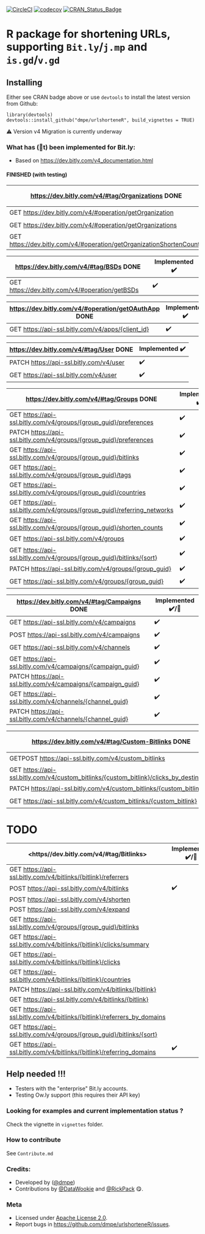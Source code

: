 [![CircleCI](https://circleci.com/gh/dmpe/urlshorteneR/tree/master.svg?style=svg)](https://circleci.com/gh/dmpe/urlshorteneR/tree/master)
[![codecov](https://codecov.io/gh/dmpe/urlshorteneR/branch/master/graph/badge.svg)](https://codecov.io/gh/dmpe/urlshorteneR)
[![CRAN_Status_Badge](http://www.r-pkg.org/badges/version/urlshorteneR)](http://cran.r-project.org/package=urlshorteneR)

R package for shortening URLs, supporting `Bit.ly`/`j.mp` and `is.gd`/`v.gd` 
=======

## Installing

Either see CRAN badge above or use `devtools` to install the latest version from Github:

```
library(devtools)
devtools::install_github("dmpe/urlshorteneR", build_vignettes = TRUE)
```

:warning: Version v4 Migration is currently underway

### What has (🚫t) been implemented for Bit.ly:

- Based on <https://dev.bitly.com/v4_documentation.html>

#### FINISHED (with testing)
 
<https://dev.bitly.com/v4/#tag/Organizations> DONE | Implemented :heavy_check_mark:
------------ | -------------
GET https://dev.bitly.com/v4/#operation/getOrganization | :heavy_check_mark:
GET https://dev.bitly.com/v4/#operation/getOrganizations | :heavy_check_mark:
GET https://dev.bitly.com/v4/#operation/getOrganizationShortenCounts | :heavy_check_mark:

<https://dev.bitly.com/v4/#tag/BSDs> DONE | Implemented :heavy_check_mark:
----------- | -------------
GET https://dev.bitly.com/v4/#operation/getBSDs | :heavy_check_mark:

<https://dev.bitly.com/v4/#operation/getOAuthApp> DONE | Implemented :heavy_check_mark:
------------- | ------------- 
GET https://api-ssl.bitly.com/v4/apps/{client_id} | :heavy_check_mark: 

<https://dev.bitly.com/v4/#tag/User> DONE | Implemented :heavy_check_mark:
------------- | -------------
PATCH https://api-ssl.bitly.com/v4/user | :heavy_check_mark:
GET https://api-ssl.bitly.com/v4/user | :heavy_check_mark: 

<https://dev.bitly.com/v4/#tag/Groups> DONE | Implemented :heavy_check_mark:
------------- | -------------
GET https://api-ssl.bitly.com/v4/groups/{group_guid}/preferences | :heavy_check_mark:
PATCH https://api-ssl.bitly.com/v4/groups/{group_guid}/preferences | :heavy_check_mark: 
GET https://api-ssl.bitly.com/v4/groups/{group_guid}/bitlinks | :heavy_check_mark: 
GET https://api-ssl.bitly.com/v4/groups/{group_guid}/tags | :heavy_check_mark:
GET https://api-ssl.bitly.com/v4/groups/{group_guid}/countries | :heavy_check_mark:
GET https://api-ssl.bitly.com/v4/groups/{group_guid}/referring_networks | :heavy_check_mark:
GET https://api-ssl.bitly.com/v4/groups/{group_guid}/shorten_counts | :heavy_check_mark:
GET https://api-ssl.bitly.com/v4/groups | :heavy_check_mark:
GET https://api-ssl.bitly.com/v4/groups/{group_guid}/bitlinks/{sort} | :heavy_check_mark:
PATCH https://api-ssl.bitly.com/v4/groups/{group_guid} | :heavy_check_mark:
GET https://api-ssl.bitly.com/v4/groups/{group_guid}  | :heavy_check_mark:

<https://dev.bitly.com/v4/#tag/Campaigns> DONE | Implemented :heavy_check_mark:/🚫
------------- | -------------
GET https://api-ssl.bitly.com/v4/campaigns | :heavy_check_mark:
POST https://api-ssl.bitly.com/v4/campaigns | :heavy_check_mark:
GET https://api-ssl.bitly.com/v4/channels | :heavy_check_mark:
GET https://api-ssl.bitly.com/v4/campaigns/{campaign_guid} | :heavy_check_mark:
PATCH https://api-ssl.bitly.com/v4/campaigns/{campaign_guid} | :heavy_check_mark:
GET https://api-ssl.bitly.com/v4/channels/{channel_guid} | :heavy_check_mark:
PATCH https://api-ssl.bitly.com/v4/channels/{channel_guid} | :heavy_check_mark:

<https://dev.bitly.com/v4/#tag/Custom-Bitlinks> DONE | Implemented :heavy_check_mark:/🚫
------------- | -------------
GETPOST https://api-ssl.bitly.com/v4/custom_bitlinks | :heavy_check_mark:
GET https://api-ssl.bitly.com/v4/custom_bitlinks/{custom_bitlink}/clicks_by_destination | :heavy_check_mark:
PATCH https://api-ssl.bitly.com/v4/custom_bitlinks/{custom_bitlink} | :heavy_check_mark:
GET https://api-ssl.bitly.com/v4/custom_bitlinks/{custom_bitlink} | :heavy_check_mark:

# TODO

<https//dev.bitly.com/v4/#tag/Bitlinks> | Implemented :heavy_check_mark:/🚫
------------- | -------------
GET https://api-ssl.bitly.com/v4/bitlinks/{bitlink}/referrers |
POST https://api-ssl.bitly.com/v4/bitlinks | :heavy_check_mark:
POST https://api-ssl.bitly.com/v4/shorten | 
POST https://api-ssl.bitly.com/v4/expand | 
GET https://api-ssl.bitly.com/v4/groups/{group_guid}/bitlinks |
GET https://api-ssl.bitly.com/v4/bitlinks/{bitlink}/clicks/summary | 
GET https://api-ssl.bitly.com/v4/bitlinks/{bitlink}/clicks | 
GET https://api-ssl.bitly.com/v4/bitlinks/{bitlink}/countries | 
PATCH https://api-ssl.bitly.com/v4/bitlinks/{bitlink} | 
GET https://api-ssl.bitly.com/v4/bitlinks/{bitlink} | 
GET https://api-ssl.bitly.com/v4/bitlinks/{bitlink}/referrers_by_domains | 
GET https://api-ssl.bitly.com/v4/groups/{group_guid}/bitlinks/{sort} | 
GET https://api-ssl.bitly.com/v4/bitlinks/{bitlink}/referring_domains | :heavy_check_mark:


## Help needed !!!

- Testers with the "enterprise" Bit.ly accounts. 
- Testing Ow.ly support (this requires their API key)

### Looking for examples and current implementation status ?

Check the vignette in `vignettes` folder.

### How to contribute 

See `Contribute.md`

### Credits:

- Developed by ([@dmpe](https://www.github.com/dmpe))
- Contributions by [@DataWookie](https://github.com/DataWookie) and [@RickPack](https://github.com/RickPack) :yum:. 

### Meta

- Licensed under [Apache License 2.0](https://tldrlegal.com/license/apache-license-2.0-%28apache-2.0%29).
- Report bugs in <https://github.com/dmpe/urlshorteneR/issues>.


